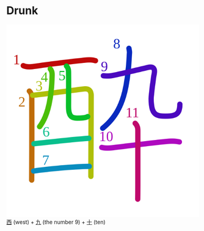 # Drunk
![](../kanji-colorize/9154.svg)
[西](西.md) (west) + [九](九.md) (the number 9) + [十](十.md) (ten) 